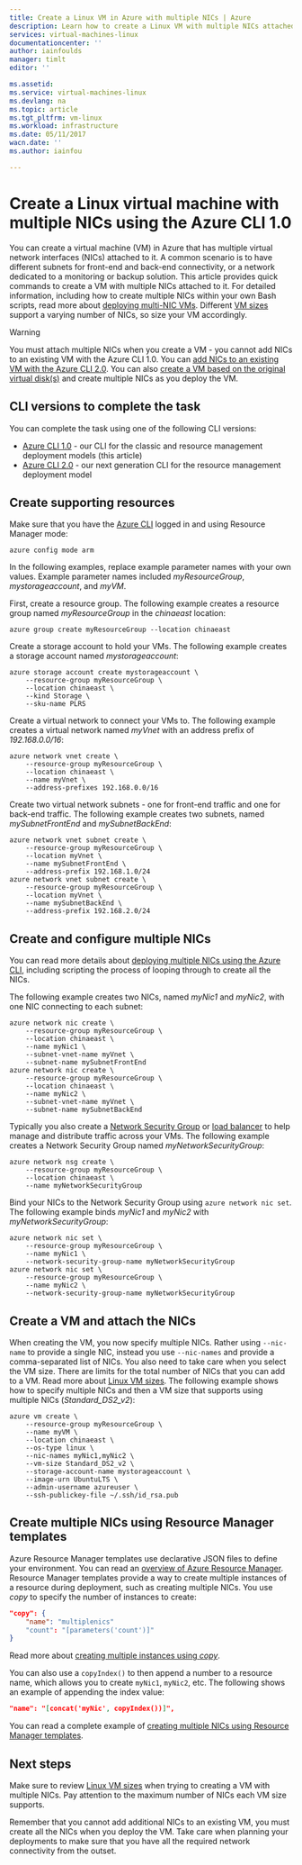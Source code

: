 ```yaml
---
title: Create a Linux VM in Azure with multiple NICs | Azure
description: Learn how to create a Linux VM with multiple NICs attached to it using the Azure CLI or Resource Manager templates.
services: virtual-machines-linux
documentationcenter: ''
author: iainfoulds
manager: timlt
editor: ''

ms.assetid:
ms.service: virtual-machines-linux
ms.devlang: na
ms.topic: article
ms.tgt_pltfrm: vm-linux
ms.workload: infrastructure
ms.date: 05/11/2017
wacn.date: ''
ms.author: iainfou

---
```

# Create a Linux virtual machine with multiple NICs using the Azure CLI 1.0
You can create a virtual machine (VM) in Azure that has multiple virtual network interfaces (NICs) attached to it. A common scenario is to have different subnets for front-end and back-end connectivity, or a network dedicated to a monitoring or backup solution. This article provides quick commands to create a VM with multiple NICs attached to it. For detailed information, including how to create multiple NICs within your own Bash scripts, read more about [deploying multi-NIC VMs](../../virtual-network/virtual-network-deploy-multinic-arm-cli.md). Different [VM sizes](sizes.md) support a varying number of NICs, so size your VM accordingly.

> [!WARNING]
> You must attach multiple NICs when you create a VM - you cannot add NICs to an existing VM with the Azure CLI 1.0. You can [add NICs to an existing VM with the Azure CLI 2.0](multiple-nics.md). You can also [create a VM based on the original virtual disk(s)](copy-vm.md) and create multiple NICs as you deploy the VM.

## CLI versions to complete the task
You can complete the task using one of the following CLI versions:

- [Azure CLI 1.0](#create-supporting-resources) - our CLI for the classic and resource management deployment models (this article)
- [Azure CLI 2.0](multiple-nics.md) - our next generation CLI for the resource management deployment model

## Create supporting resources
Make sure that you have the [Azure CLI](../../cli-install-nodejs.md) logged in and using Resource Manager mode:

```azurecli
azure config mode arm
```

In the following examples, replace example parameter names with your own values. Example parameter names included *myResourceGroup*, *mystorageaccount*, and *myVM*.

First, create a resource group. The following example creates a resource group named *myResourceGroup* in the *chinaeast* location:

```azurecli
azure group create myResourceGroup --location chinaeast
```

Create a storage account to hold your VMs. The following example creates a storage account named *mystorageaccount*:

```azurecli
azure storage account create mystorageaccount \
    --resource-group myResourceGroup \
    --location chinaeast \
    --kind Storage \
    --sku-name PLRS
```

Create a virtual network to connect your VMs to. The following example creates a virtual network named *myVnet* with an address prefix of *192.168.0.0/16*:

```azurecli
azure network vnet create \
    --resource-group myResourceGroup \
    --location chinaeast \
    --name myVnet \
    --address-prefixes 192.168.0.0/16
```

Create two virtual network subnets - one for front-end traffic and one for back-end traffic. The following example creates two subnets, named *mySubnetFrontEnd* and *mySubnetBackEnd*:

```azurecli
azure network vnet subnet create \
    --resource-group myResourceGroup \
    --location myVnet \
    --name mySubnetFrontEnd \
    --address-prefix 192.168.1.0/24
azure network vnet subnet create \
    --resource-group myResourceGroup \
    --location myVnet \
    --name mySubnetBackEnd \
    --address-prefix 192.168.2.0/24
```

## Create and configure multiple NICs
You can read more details about [deploying multiple NICs using the Azure CLI](../../virtual-network/virtual-network-deploy-multinic-arm-cli.md), including scripting the process of looping through to create all the NICs.

The following example creates two NICs, named *myNic1* and *myNic2*, with one NIC connecting to each subnet:

```azurecli
azure network nic create \
    --resource-group myResourceGroup \
    --location chinaeast \
    --name myNic1 \
    --subnet-vnet-name myVnet \
    --subnet-name mySubnetFrontEnd
azure network nic create \
    --resource-group myResourceGroup \
    --location chinaeast \
    --name myNic2 \
    --subnet-vnet-name myVnet \
    --subnet-name mySubnetBackEnd
```

Typically you also create a [Network Security Group](../../virtual-network/virtual-networks-nsg.md) or [load balancer](../../load-balancer/load-balancer-overview.md) to help manage and distribute traffic across your VMs. The following example creates a Network Security Group named *myNetworkSecurityGroup*:

```azurecli
azure network nsg create \
    --resource-group myResourceGroup \
    --location chinaeast \
    --name myNetworkSecurityGroup
```

Bind your NICs to the Network Security Group using `azure network nic set`. The following example binds *myNic1* and *myNic2* with *myNetworkSecurityGroup*:

```azurecli
azure network nic set \
    --resource-group myResourceGroup \
    --name myNic1 \
    --network-security-group-name myNetworkSecurityGroup
azure network nic set \
    --resource-group myResourceGroup \
    --name myNic2 \
    --network-security-group-name myNetworkSecurityGroup
```

## Create a VM and attach the NICs
When creating the VM, you now specify multiple NICs. Rather using `--nic-name` to provide a single NIC, instead you use `--nic-names` and provide a comma-separated list of NICs. You also need to take care when you select the VM size. There are limits for the total number of NICs that you can add to a VM. Read more about [Linux VM sizes](sizes.md). The following example shows how to specify multiple NICs and then a VM size that supports using multiple NICs (*Standard_DS2_v2*):

```azurecli
azure vm create \
    --resource-group myResourceGroup \
    --name myVM \
    --location chinaeast \
    --os-type linux \
    --nic-names myNic1,myNic2 \
    --vm-size Standard_DS2_v2 \
    --storage-account-name mystorageaccount \
    --image-urn UbuntuLTS \
    --admin-username azureuser \
    --ssh-publickey-file ~/.ssh/id_rsa.pub
```

## Create multiple NICs using Resource Manager templates
Azure Resource Manager templates use declarative JSON files to define your environment. You can read an [overview of Azure Resource Manager](../../azure-resource-manager/resource-group-overview.md). Resource Manager templates provide a way to create multiple instances of a resource during deployment, such as creating multiple NICs. You use *copy* to specify the number of instances to create:

```json
"copy": {
    "name": "multiplenics"
    "count": "[parameters('count')]"
}
```

Read more about [creating multiple instances using *copy*](../../resource-group-create-multiple.md). 

You can also use a `copyIndex()` to then append a number to a resource name, which allows you to create `myNic1`, `myNic2`, etc. The following shows an example of appending the index value:

```json
"name": "[concat('myNic', copyIndex())]", 
```

You can read a complete example of [creating multiple NICs using Resource Manager templates](../../virtual-network/virtual-network-deploy-multinic-arm-template.md).

## Next steps
Make sure to review [Linux VM sizes](sizes.md) when trying to creating a VM with multiple NICs. Pay attention to the maximum number of NICs each VM size supports. 

Remember that you cannot add additional NICs to an existing VM, you must create all the NICs when you deploy the VM. Take care when planning your deployments to make sure that you have all the required network connectivity from the outset.
